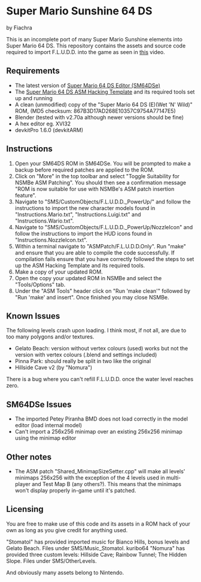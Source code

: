 # Super Mario Sunshine 64 DS
by Fiachra

This is an incomplete port of many Super Mario Sunshine elements into Super Mario 64 DS. This repository contains the assets and source code required to import F.L.U.D.D. into the game as seen in [this](https://www.youtube.com/watch?v=OZ08eG4iXJs) video.

## Requirements
- The latest version of [Super Mario 64 DS Editor (SM64DSe)](http://kuribo64.net/board/thread.php?id=1593)
- The [Super Mario 64 DS ASM Hacking Template](http://kuribo64.net/board/thread.php?id=1758) and its required tools set up and running
- A clean (unmodified) copy of the "Super Mario 64 DS (E)(Wet 'N' Wild)" ROM, (MD5 checksum: 867B3D17AD268E10357C9754A77147E5)
- Blender (tested with v2.70a although newer versions should be fine)
- A hex editor eg. XVI32
- devkitPro 1.6.0 (devkitARM)

## Instructions
1. Open your SM64DS ROM in SM64DSe. You will be prompted to make a backup before required patches are applied to the ROM.
2. Click on "More" in the top toolbar and select "Toggle Suitability for NSMBe ASM Patching". You should then see a confirmation message "ROM is now suitable for use with NSMBe's ASM patch insertion feature".
3. Navigate to "SMS/CustomObjects/F.L.U.D.D._PowerUp/" and follow the instructions to import the new character models found in "Instructions.Mario.txt", "Instructions.Luigi.txt" and "Instructions.Wario.txt".
4. Navigate to "SMS/CustomObjects/F.L.U.D.D._PowerUp/NozzleIcon" and follow the instructions to import the HUD icons found in "Instructions.NozzleIcon.txt".
5. Within a terminal navigate to "ASMPatch/F.L.U.D.D.Only". Run "make" and ensure that you are able to compile the code successfully. If compilation fails ensure that you have correctly followed the steps to set up the ASM Hacking Template and its required tools.
6. Make a copy of your updated ROM.
7. Open the copy your updated ROM in NSMBe and select the "Tools/Options" tab.
8. Under the "ASM Tools" header click on "Run 'make clean'" followed by "Run 'make' and insert". Once finished you may close NSMBe.

## Known Issues
The following levels crash upon loading. I think most, if not all, are due to too many polygons and/or textures.
- Gelato Beach: version without vertex colours (used) works but not the version with vertex colours (.blend and settings included)
- Pinna Park: should really be split in two like the original
- Hillside Cave v2 (by "Nomura")

There is a bug where you can't refill F.L.U.D.D. once the water level reaches zero.

## SM64DSe Issues
- The imported Petey Piranha BMD does not load correctly in the model editor (load internal model)
- Can't import a 256x256 minimap over an existing 256x256 minimap using the minimap editor

## Other notes
- The ASM patch "Shared_MinimapSizeSetter.cpp" will make all levels' minimaps 256x256 with the exception of the 4 levels used in multi-player and Test Map B (any others?). This means that the minimaps won't display properly in-game until it's patched.

## Licensing
You are free to make use of this code and its assets in a ROM hack of your own as long as you give credit for anything used.

"Stomatol" has provided imported music for Bianco Hills, bonus levels and Gelato Beach. Files under SMS/Music_Stomatol.
kuribo64
"Nomura" has provided three custom levels: Hillside Cave; Rainbow Tunnel; The Hidden Slope. Files under SMS/OtherLevels.

And obviously many assets belong to Nintendo.
